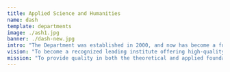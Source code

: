```yaml
---
title: Applied Science and Humanities
name: dash
template: departments
image: ./ash1.jpg
banner: ./dash-new.jpg
intro: "The Department was established in 2000, and now has become a full-fledged department with advanced laboratory facilities to train the students to meet the current needs of the fast changing industrial scenario. "
vision: "To become a recognized leading institute offering high-quality professional education leading to academic excellence to a large number of talented students."
mission: "To provide quality in both the theoretical and applied foundations of computer science and train students to effectively apply this education to solve real world problems."
---
```

